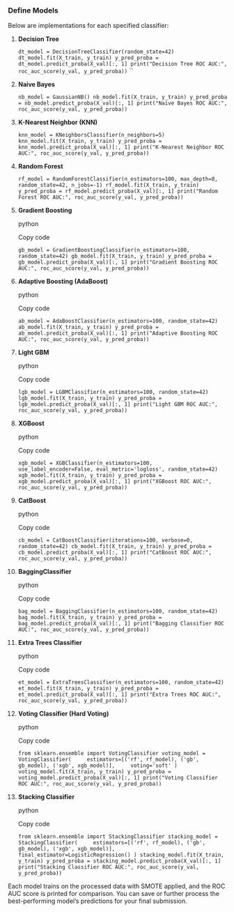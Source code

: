 ### Define Models

Below are implementations for each specified classifier:

1. **Decision Tree**

    
    `dt_model = DecisionTreeClassifier(random_state=42) dt_model.fit(X_train, y_train) y_pred_proba = dt_model.predict_proba(X_val)[:, 1] print("Decision Tree ROC AUC:", roc_auc_score(y_val, y_pred_proba))`
    ``
    
2. **Naive Bayes**
    
    
    `nb_model = GaussianNB() nb_model.fit(X_train, y_train) y_pred_proba = nb_model.predict_proba(X_val)[:, 1] print("Naive Bayes ROC AUC:", roc_auc_score(y_val, y_pred_proba))`
    
3. **K-Nearest Neighbor (KNN)**

    
    `knn_model = KNeighborsClassifier(n_neighbors=5) knn_model.fit(X_train, y_train) y_pred_proba = knn_model.predict_proba(X_val)[:, 1] print("K-Nearest Neighbor ROC AUC:", roc_auc_score(y_val, y_pred_proba))`
    
4. **Random Forest**
    
    
    `rf_model = RandomForestClassifier(n_estimators=100, max_depth=8, random_state=42, n_jobs=-1) rf_model.fit(X_train, y_train) y_pred_proba = rf_model.predict_proba(X_val)[:, 1] print("Random Forest ROC AUC:", roc_auc_score(y_val, y_pred_proba))`
    
5. **Gradient Boosting**
    
    python
    
    Copy code
    
    `gb_model = GradientBoostingClassifier(n_estimators=100, random_state=42) gb_model.fit(X_train, y_train) y_pred_proba = gb_model.predict_proba(X_val)[:, 1] print("Gradient Boosting ROC AUC:", roc_auc_score(y_val, y_pred_proba))`
    
6. **Adaptive Boosting (AdaBoost)**
    
    python
    
    Copy code
    
    `ab_model = AdaBoostClassifier(n_estimators=100, random_state=42) ab_model.fit(X_train, y_train) y_pred_proba = ab_model.predict_proba(X_val)[:, 1] print("Adaptive Boosting ROC AUC:", roc_auc_score(y_val, y_pred_proba))`
    
7. **Light GBM**
    
    python
    
    Copy code
    
    `lgb_model = LGBMClassifier(n_estimators=100, random_state=42) lgb_model.fit(X_train, y_train) y_pred_proba = lgb_model.predict_proba(X_val)[:, 1] print("Light GBM ROC AUC:", roc_auc_score(y_val, y_pred_proba))`
    
8. **XGBoost**
    
    python
    
    Copy code
    
    `xgb_model = XGBClassifier(n_estimators=100, use_label_encoder=False, eval_metric='logloss', random_state=42) xgb_model.fit(X_train, y_train) y_pred_proba = xgb_model.predict_proba(X_val)[:, 1] print("XGBoost ROC AUC:", roc_auc_score(y_val, y_pred_proba))`
    
9. **CatBoost**
    
    python
    
    Copy code
    
    `cb_model = CatBoostClassifier(iterations=100, verbose=0, random_state=42) cb_model.fit(X_train, y_train) y_pred_proba = cb_model.predict_proba(X_val)[:, 1] print("CatBoost ROC AUC:", roc_auc_score(y_val, y_pred_proba))`
    
10. **BaggingClassifier**
    
    python
    
    Copy code
    
    `bag_model = BaggingClassifier(n_estimators=100, random_state=42) bag_model.fit(X_train, y_train) y_pred_proba = bag_model.predict_proba(X_val)[:, 1] print("Bagging Classifier ROC AUC:", roc_auc_score(y_val, y_pred_proba))`
    
11. **Extra Trees Classifier**
    
    python
    
    Copy code
    
    `et_model = ExtraTreesClassifier(n_estimators=100, random_state=42) et_model.fit(X_train, y_train) y_pred_proba = et_model.predict_proba(X_val)[:, 1] print("Extra Trees ROC AUC:", roc_auc_score(y_val, y_pred_proba))`
    
12. **Voting Classifier (Hard Voting)**
    
    python
    
    Copy code
    
    `from sklearn.ensemble import VotingClassifier voting_model = VotingClassifier(     estimators=[('rf', rf_model), ('gb', gb_model), ('xgb', xgb_model)],     voting='soft' ) voting_model.fit(X_train, y_train) y_pred_proba = voting_model.predict_proba(X_val)[:, 1] print("Voting Classifier ROC AUC:", roc_auc_score(y_val, y_pred_proba))`
    
13. **Stacking Classifier**
    
    python
    
    Copy code
    
    `from sklearn.ensemble import StackingClassifier stacking_model = StackingClassifier(     estimators=[('rf', rf_model), ('gb', gb_model), ('xgb', xgb_model)],     final_estimator=LogisticRegression() ) stacking_model.fit(X_train, y_train) y_pred_proba = stacking_model.predict_proba(X_val)[:, 1] print("Stacking Classifier ROC AUC:", roc_auc_score(y_val, y_pred_proba))`
    

Each model trains on the processed data with SMOTE applied, and the ROC AUC score is printed for comparison. You can save or further process the best-performing model’s predictions for your final submission.


